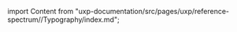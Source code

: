 
import Content from "uxp-documentation/src/pages/uxp/reference-spectrum//Typography/index.md";

<Content query="product=photoshop"/>
